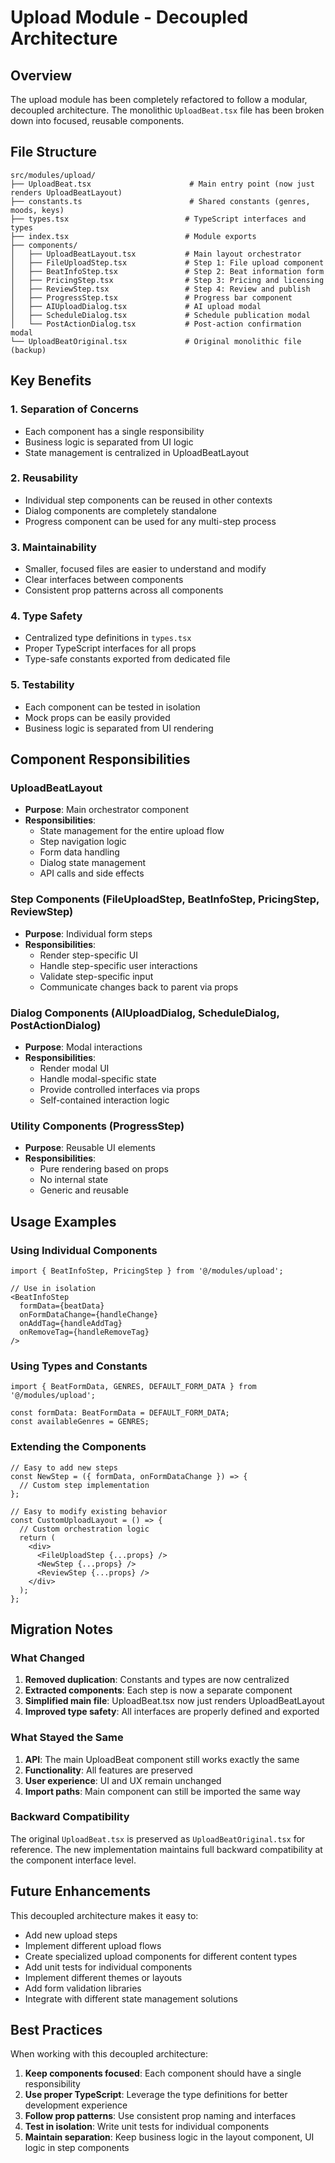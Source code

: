 # Upload Module - Decoupled Architecture

## Overview
The upload module has been completely refactored to follow a modular, decoupled architecture. The monolithic `UploadBeat.tsx` file has been broken down into focused, reusable components.

## File Structure

```
src/modules/upload/
├── UploadBeat.tsx                      # Main entry point (now just renders UploadBeatLayout)
├── constants.ts                        # Shared constants (genres, moods, keys)
├── types.tsx                          # TypeScript interfaces and types
├── index.tsx                          # Module exports
├── components/
│   ├── UploadBeatLayout.tsx           # Main layout orchestrator
│   ├── FileUploadStep.tsx             # Step 1: File upload component
│   ├── BeatInfoStep.tsx               # Step 2: Beat information form
│   ├── PricingStep.tsx                # Step 3: Pricing and licensing
│   ├── ReviewStep.tsx                 # Step 4: Review and publish
│   ├── ProgressStep.tsx               # Progress bar component
│   ├── AIUploadDialog.tsx             # AI upload modal
│   ├── ScheduleDialog.tsx             # Schedule publication modal
│   └── PostActionDialog.tsx           # Post-action confirmation modal
└── UploadBeatOriginal.tsx             # Original monolithic file (backup)
```

## Key Benefits

### 1. **Separation of Concerns**
- Each component has a single responsibility
- Business logic is separated from UI logic
- State management is centralized in UploadBeatLayout

### 2. **Reusability**
- Individual step components can be reused in other contexts
- Dialog components are completely standalone
- Progress component can be used for any multi-step process

### 3. **Maintainability**
- Smaller, focused files are easier to understand and modify
- Clear interfaces between components
- Consistent prop patterns across all components

### 4. **Type Safety**
- Centralized type definitions in `types.tsx`
- Proper TypeScript interfaces for all props
- Type-safe constants exported from dedicated file

### 5. **Testability**
- Each component can be tested in isolation
- Mock props can be easily provided
- Business logic is separated from UI rendering

## Component Responsibilities

### UploadBeatLayout
- **Purpose**: Main orchestrator component
- **Responsibilities**: 
  - State management for the entire upload flow
  - Step navigation logic
  - Form data handling
  - Dialog state management
  - API calls and side effects

### Step Components (FileUploadStep, BeatInfoStep, PricingStep, ReviewStep)
- **Purpose**: Individual form steps
- **Responsibilities**:
  - Render step-specific UI
  - Handle step-specific user interactions
  - Validate step-specific input
  - Communicate changes back to parent via props

### Dialog Components (AIUploadDialog, ScheduleDialog, PostActionDialog)
- **Purpose**: Modal interactions
- **Responsibilities**:
  - Render modal UI
  - Handle modal-specific state
  - Provide controlled interfaces via props
  - Self-contained interaction logic

### Utility Components (ProgressStep)
- **Purpose**: Reusable UI elements
- **Responsibilities**:
  - Pure rendering based on props
  - No internal state
  - Generic and reusable

## Usage Examples

### Using Individual Components
```tsx
import { BeatInfoStep, PricingStep } from '@/modules/upload';

// Use in isolation
<BeatInfoStep 
  formData={beatData}
  onFormDataChange={handleChange}
  onAddTag={handleAddTag}
  onRemoveTag={handleRemoveTag}
/>
```

### Using Types and Constants
```tsx
import { BeatFormData, GENRES, DEFAULT_FORM_DATA } from '@/modules/upload';

const formData: BeatFormData = DEFAULT_FORM_DATA;
const availableGenres = GENRES;
```

### Extending the Components
```tsx
// Easy to add new steps
const NewStep = ({ formData, onFormDataChange }) => {
  // Custom step implementation
};

// Easy to modify existing behavior
const CustomUploadLayout = () => {
  // Custom orchestration logic
  return (
    <div>
      <FileUploadStep {...props} />
      <NewStep {...props} />
      <ReviewStep {...props} />
    </div>
  );
};
```

## Migration Notes

### What Changed
1. **Removed duplication**: Constants and types are now centralized
2. **Extracted components**: Each step is now a separate component
3. **Simplified main file**: UploadBeat.tsx now just renders UploadBeatLayout
4. **Improved type safety**: All interfaces are properly defined and exported

### What Stayed the Same
1. **API**: The main UploadBeat component still works exactly the same
2. **Functionality**: All features are preserved
3. **User experience**: UI and UX remain unchanged
4. **Import paths**: Main component can still be imported the same way

### Backward Compatibility
The original `UploadBeat.tsx` is preserved as `UploadBeatOriginal.tsx` for reference. The new implementation maintains full backward compatibility at the component interface level.

## Future Enhancements

This decoupled architecture makes it easy to:
- Add new upload steps
- Implement different upload flows
- Create specialized upload components for different content types
- Add unit tests for individual components
- Implement different themes or layouts
- Add form validation libraries
- Integrate with different state management solutions

## Best Practices

When working with this decoupled architecture:

1. **Keep components focused**: Each component should have a single responsibility
2. **Use proper TypeScript**: Leverage the type definitions for better development experience
3. **Follow prop patterns**: Use consistent prop naming and interfaces
4. **Test in isolation**: Write unit tests for individual components
5. **Maintain separation**: Keep business logic in the layout component, UI logic in step components

